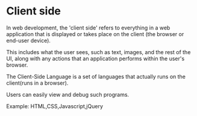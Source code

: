 # Client side

In web development, the 'client side' refers to everything in a web application that is displayed or takes place on the client (the browser or end-user device).

This includes what the user sees, such as text, images, and the rest of the UI, along with any actions that an application performs within the user's browser.

The Client-Side Language is a set of languages that actually runs on the client(runs in a browser).

Users can easily view and debug such programs.

Example: HTML,CSS,Javascript,jQuery